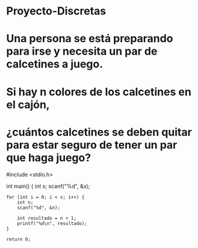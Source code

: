 # Proyecto-Discretas
# Una persona se está preparando para irse y necesita un par de calcetines a juego. 
# Si hay n colores de los calcetines en el cajón, 
# ¿cuántos calcetines se deben quitar para estar seguro de tener un par que haga juego?

#include <stdio.h>

int main() {
    int x;
    scanf("%d", &x);
    
    for (int i = 0; i < x; i++) {
        int n;
        scanf("%d", &n);
        
        int resultado = n + 1;
        printf("%d\n", resultado);
    }
    
    return 0;
